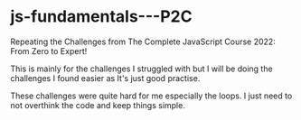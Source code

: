 # js-fundamentals---P2C

Repeating the Challenges from The Complete JavaScript Course 2022: From Zero to Expert! 

This is mainly for the challenges I struggled with but I will be doing the challenges I found easier as It's just good practise.

These challenges were quite hard for me especially the loops. I just need to not overthink the code and keep things simple.
